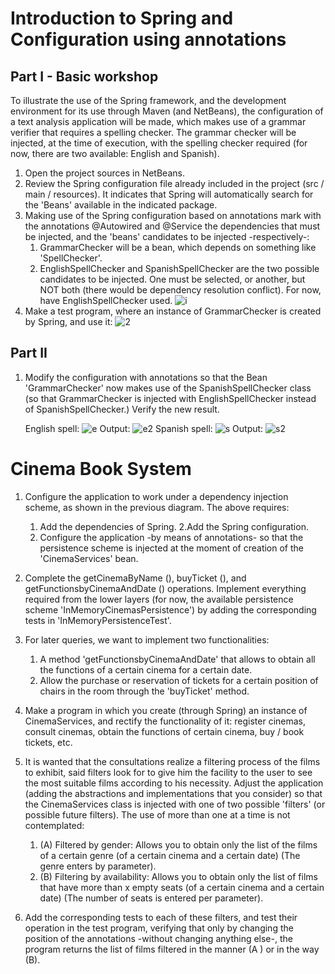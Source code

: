 # Introduction to Spring and Configuration using annotations

## Part I - Basic workshop 

To illustrate the use of the Spring framework, and the development environment for its use through Maven (and NetBeans), the configuration of a text analysis application will be made, which makes use of a grammar verifier that requires a spelling checker. The grammar checker will be injected, at the time of execution, with the spelling checker required (for now, there are two available: English and Spanish).
1. Open the project sources in NetBeans.
2. Review the Spring configuration file already included in the project (src / main / resources). It indicates that Spring will automatically search for the 'Beans' available in the indicated package.
3. Making use of the Spring configuration based on annotations mark with the annotations @Autowired and @Service the dependencies that must be injected, and the 'beans' candidates to be injected -respectively-:
    1. GrammarChecker will be a bean, which depends on something like 'SpellChecker'.
    2. EnglishSpellChecker and SpanishSpellChecker are the two possible candidates to be injected. One must be selected, or another, but NOT both (there would be dependency resolution conflict). For now, have EnglishSpellChecker used. 
![i](https://cdn.discordapp.com/attachments/651962962562777089/748248076761694306/carbon-18.png)
4. Make a test program, where an instance of GrammarChecker is created by Spring, and use it:
![2](https://cdn.discordapp.com/attachments/651962962562777089/748248465615880203/carbon-19.png)

## Part II 
1. Modify the configuration with annotations so that the Bean 'GrammarChecker' now makes use of the SpanishSpellChecker class (so that GrammarChecker is injected with EnglishSpellChecker instead of SpanishSpellChecker.) Verify the new result.

    English spell:
    ![e](https://cdn.discordapp.com/attachments/748398289514397717/750493572536729710/carbon-2.png)
    Output:
    ![e2](https://cdn.discordapp.com/attachments/748398289514397717/750494415012757604/Screen_Shot_2020-09-01_at_6.16.27_PM.png)
    Spanish spell:
    ![s](https://cdn.discordapp.com/attachments/748398289514397717/750493608121204806/carbon.png)
    Output:
    ![s2](https://cdn.discordapp.com/attachments/748398289514397717/750494417269293156/Screen_Shot_2020-09-01_at_6.16.07_PM.png)
    
# Cinema Book System
1. Configure the application to work under a dependency injection scheme, as shown in the previous diagram. The above requires:
    1. Add the dependencies of Spring. 
    2.Add the Spring configuration. 
    3. Configure the application -by means of annotations- so that the persistence scheme is injected at the moment of creation of the 'CinemaServices' bean. 

2. Complete the getCinemaByName (), buyTicket (), and getFunctionsbyCinemaAndDate () operations. Implement everything required from the lower layers (for now, the available persistence scheme 'InMemoryCinemasPersistence') by adding the corresponding tests in 'InMemoryPersistenceTest'.
3. For later queries, we want to implement two functionalities:
    1. A method 'getFunctionsbyCinemaAndDate' that allows to obtain all the functions of a certain cinema for a certain date. 
    2. Allow the purchase or reservation of tickets for a certain position of chairs in the room through the 'buyTicket' method. 
4. Make a program in which you create (through Spring) an instance of CinemaServices, and rectify the functionality of it: register cinemas, consult cinemas, obtain the functions of certain cinema, buy / book tickets, etc.
5. It is wanted that the consultations realize a filtering process of the films to exhibit, said filters look for to give him the facility to the user to see the most suitable films according to his necessity. Adjust the application (adding the abstractions and implementations that you consider) so that the CinemaServices class is injected with one of two possible 'filters' (or possible future filters). The use of more than one at a time is not contemplated:
    1. (A) Filtered by gender: Allows you to obtain only the list of the films of a certain genre (of a certain cinema and a certain date) (The genre enters by parameter). 
    2. (B) Filtering by availability: Allows you to obtain only the list of films that have more than x empty seats (of a certain cinema and a certain date) (The number of seats is entered per parameter).
6. Add the corresponding tests to each of these filters, and test their operation in the test program, verifying that only by changing the position of the annotations -without changing anything else-, the program returns the list of films filtered in the manner (A ) or in the way (B).
